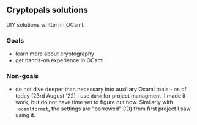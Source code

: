 ## Cryptopals solutions

DIY solutions written in OCaml.

### Goals

* learn more about cryptography
* get hands-on experience in OCaml

### Non-goals

* do not dive deeper than necessary into auxiliary Ocaml tools - as of today (23rd August '22) I use `dune` for project managment.
I made it work, but do not have time yet to figure out how. Similarly with `.ocamlformat`, the settings are "borrowed" (:D) from first project I saw using it.
